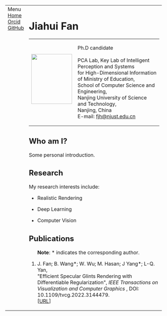 <head>
<title> A new journey is about to begin. </title>
</head>
  
  
<table summary="Table for page layout." id="tlayout">
<tr valign="top">
<td id="layout-menu">
<div class="menu-category">Menu</div>
<div class="menu-item"><a href="index.html" class="current">Home</a></div>
<div class="menu-item"><a href="https://orcid.org/0000-0003-0871-7615">Orcid</a></div>
<div class="menu-item"><a href="https://github.com/sssssy">GitHub</a></div>
</td>
  
<td id="layout-content">
<div id="toptitle">
<h1> Jiahui Fan </h1>
</div>
  
  
<table class="imgtable"><tr><td>
<a href="https://sssssy.github.io/"><img src="photos/test.jpg" width="131px" height="160px" /></a>&nbsp;</td>
<td align="left"><p> Ph.D candidate <br /><br/>
PCA Lab, Key Lab of Intelligent Perception and Systems <br/>
  for High-Dimensional Information of Ministry of Education, <br/>
School of Computer Science and Engineering,<br />
Nanjing University of Science and Technology, <br />
Nanjing, China <br /> 
E-mail: <a href="mailto:fjh@njust.edu.cn">fjh@njust.edu.cn</a></p>
</td></tr></table>
  
  
<h2> Who am I? </h2>
<p>Some personal introduction.</p>
  
  
<h2> Research </h2>
<p>My research interests include: </p>
<ul>
<li><p>Realistic Rendering</p>
</li>
<li><p>Deep Learning</p>
</li>
<li><p>Computer Vision</p>
</li>
</ul>

  
<h2> Publications </h2>
<ol>
<p><b>Note</b>: * indicates the corresponding author.</p>
  
<li><p> J. Fan; B. Wang*; W. Wu; M. Hasan; J Yang*; L-Q. Yan, <br/> 
  "Efficient Specular Glints Rendering with Differentiable Regularization", <i> IEEE Transactions on Visualization and Computer Graphics </i>, DOI: 10.1109/tvcg.2022.3144479. <br/>
  [<a href="https://ieeexplore.ieee.org/document/9689957">URL</a>]</p>
</li>

